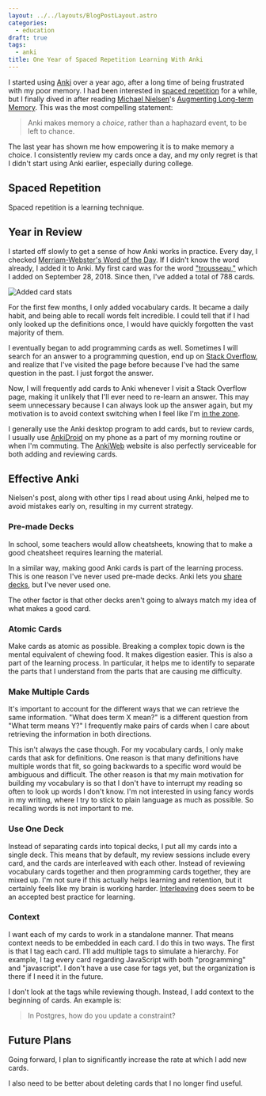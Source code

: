 ```yaml
---
layout: ../../layouts/BlogPostLayout.astro
categories:
  - education
draft: true
tags:
  - anki
title: One Year of Spaced Repetition Learning With Anki
---
```


I started using [Anki](https://apps.ankiweb.net/) over a year ago, after a long
time of being frustrated with my poor memory. I had been interested in [spaced
repetition](https://en.wikipedia.org/wiki/Spaced_repetition) for a while, but I
finally dived in after reading [Michael Nielsen](http://michaelnielsen.org/)'s
[Augmenting Long-term Memory](http://augmentingcognition.com/ltm.html). This was
the most compelling statement:

> Anki makes memory a *choice*, rather than a haphazard event, to be left to
> chance.

The last year has shown me how empowering it is to make memory a choice. I
consistently review my cards once a day, and my only regret is that I didn't
start using Anki earlier, especially during college.

## Spaced Repetition

Spaced repetition is a learning technique.

## Year in Review

I started off slowly to get a sense of how Anki works in practice. Every day, I
checked [Merriam-Webster's Word of the
Day](https://www.merriam-webster.com/word-of-the-day). If I didn't know the word
already, I added it to Anki. My first card was for the word
["trousseau,"](https://www.merriam-webster.com/dictionary/trousseau) which I
added on September 28, 2018. Since then, I've added a total of 788 cards.

![Added card stats](https://i.imgur.com/YRUOoj2.png)

For the first few months, I only added vocabulary cards. It became a daily
habit, and being able to recall words felt incredible. I could tell that if I
had only looked up the definitions once, I would have quickly forgotten the vast
majority of them.

I eventually began to add programming cards as well. Sometimes I will search for
an answer to a programming question, end up on [Stack
Overflow](https://stackoverflow.com/), and realize that I've visited the page
before because I've had the same question in the past. I just forgot the answer.

Now, I will frequently add cards to Anki whenever I visit a Stack Overflow page,
making it unlikely that I'll ever need to re-learn an answer. This may seem
unnecessary because I can always look up the answer again, but my motivation is
to avoid context switching when I feel like I'm [in the
zone](https://en.wikipedia.org/wiki/Flow_(psychology)).

I generally use the Anki desktop program to add cards, but to review cards, I
usually use
[AnkiDroid](https://play.google.com/store/apps/details?id=com.ichi2.anki) on my
phone as a part of my morning routine or when I'm commuting. The
[AnkiWeb](https://ankiweb.net) website is also perfectly serviceable for both
adding and reviewing cards.

## Effective Anki

Nielsen's post, along with other tips I read about using Anki, helped me to
avoid mistakes early on, resulting in my current strategy.

### Pre-made Decks

In school, some teachers would allow cheatsheets, knowing that to make a good
cheatsheet requires learning the material.

In a similar way, making good Anki cards is part of the learning process. This
is one reason I've never used pre-made decks. Anki lets you [share
decks](https://ankiweb.net/shared/decks/), but I've never used one.

The other factor is that other decks aren't going to always match my idea of
what makes a good card.

### Atomic Cards

Make cards as atomic as possible. Breaking a complex topic down is the mental
equivalent of chewing food. It makes digestion easier. This is also a part of
the learning process. In particular, it helps me to identify to separate the
parts that I understand from the parts that are causing me difficulty.

### Make Multiple Cards

It's important to account for the different ways that we can retrieve the same
information. "What does term X mean?" is a different question from "What term
means Y?" I frequently make pairs of cards when I care about retrieving the
information in both directions.

This isn't always the case though. For my vocabulary cards, I only make cards
that ask for definitions. One reason is that many definitions have multiple
words that fit, so going backwards to a specific word would be ambiguous and
difficult. The other reason is that my main motivation for building my
vocabulary is so that I don't have to interrupt my reading so often to look up
words I don't know. I'm not interested in using fancy words in my writing, where
I try to stick to plain language as much as possible. So recalling words is not
important to me.

### Use One Deck

Instead of separating cards into topical decks, I put all my cards into a single
deck. This means that by default, my review sessions include every card, and the
cards are interleaved with each other. Instead of reviewing vocabulary cards
together and then programming cards together, they are mixed up. I'm not sure if
this actually helps learning and retention, but it certainly feels like my brain
is working harder. [Interleaving](https://effectiviology.com/interleaving/) does
seem to be an accepted best practice for learning.

### Context

I want each of my cards to work in a standalone manner. That means context needs
to be embedded in each card. I do this in two ways. The first is that I tag each
card. I'll add multiple tags to simulate a hierarchy. For example, I tag every
card regarding JavaScript with both "programming" and "javascript". I don't have
a use case for tags yet, but the organization is there if I need it in the
future.

I don't look at the tags while reviewing though. Instead, I add context to the
beginning of cards. An example is:

> In Postgres, how do you update a constraint?

## Future Plans

Going forward, I plan to significantly increase the rate at which I add new
cards.

I also need to be better about deleting cards that I no longer find useful.
